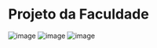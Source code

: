# Projeto da Faculdade 
![image](https://github.com/user-attachments/assets/6228e099-97a7-41a4-90b8-1a9f6b144f93)
![image](https://github.com/user-attachments/assets/df4f7077-3e03-483e-9e8d-c55c585a4323)
![image](https://github.com/user-attachments/assets/d2cf1a21-8903-4914-be3a-1d44082d683c)
